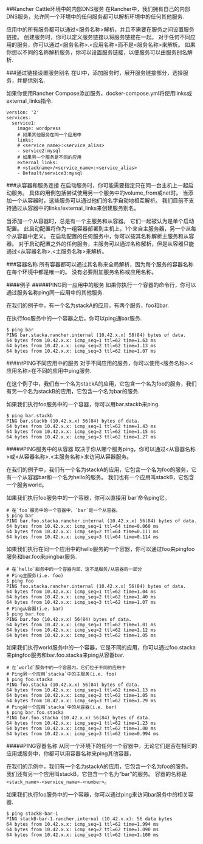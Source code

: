##Rancher Cattle环境中的内部DNS服务
在Rancher中，我们拥有自己的内部DNS服务，允许同一个环境中的任何服务都可以解析环境中的任何其他服务.

应用中的所有服务都可以通过<服务名称>解析，并且不需要在服务之间设置服务链接。 创建服务时，你可以定义服务链接以将服务链接在一起。 对于任何不同应用的服务，你可以通过<服务名称>.<应用名称>而不是<服务名称>来解析。 如果你想以不同的名称解析服务，你可以设置服务链接，以便服务可以由服务别名解析.

###通过链接设置服务别名
在UI中，添加服务时，展开服务链接部分，选择服务，并提供别名.

如果你使用Rancher Compose添加服务，docker-compose.yml将使用links或external_links指令.

```
version: '2'
services:
  service1:
    image: wordpress
    # 如果其他服务在同一个应用中
    links:
    # <service_name>:<service_alias>
    - service2:mysql
    # 如果另一个服务是不同的应用
    external_links:
    # <stackname>/<service_name>:<service_alias>
    - Default/service3:mysql
```

###从容器和服务连接
在启动服务时，你可能需要指定只在同一台主机上一起启动服务。 具体的用例包括尝试使用另一个服务中的volume_from或net时。 当添加一个从容器时，这些服务可以通过他们的名字自动地相互解析。 我们目前不支持通过从容器中的links/external_links来创建服务别名。

当添加一个从容器时，总是有一个主服务和从容器。 它们一起被认为是单个启动配置。 此启动配置将作为一组容器部署到主机上，1个来自主服务器，另一个从每个从容器中定义。 在启动配置的任何服务中，你可以按其名称解析主服务和从容器。 对于启动配置之外的任何服务，主服务可以通过名称解析，但是从容器只能通过<从容器名称>.<主服务名称>来解析。

###容器名称
所有容器都可以通过其名称来全局解析，因为每个服务的容器名称在每个环境中都是唯一的。 没有必要附加服务名称或应用名称。

####例子
#####PING同一应用中的服务
如果你执行一个容器的命令行，你可以通过服务名称ping同一应用中的其他服务.

在我们的例子中，有一个名为stackA的应用，有两个服务，foo和bar.

在执行foo服务中的一个容器之后，你可以ping通bar服务.

```
$ ping bar
PING bar.stacka.rancher.internal (10.42.x.x) 58(84) bytes of data.
64 bytes from 10.42.x.x: icmp_seq=1 ttl=62 time=1.63 ms
64 bytes from 10.42.x.x: icmp_seq=2 ttl=62 time=1.13 ms
64 bytes from 10.42.x.x: icmp_seq=3 ttl=62 time=1.07 ms
```

#####PING不同应用中的服务
对于不同应用的服务，你可以使用<服务名称>.<应用名称>在不同的应用中ping服务.

在这个例子中，我们有一个名为stackA的应用，它包含一个名为foo的服务，我们有另一个名为stackB的应用，它包含一个名为bar的服务.

如果我们执行foo服务中的一个容器，你可以用bar.stackb来ping.

```
$ ping bar.stackb
PING bar.stackb (10.42.x.x) 56(84) bytes of data.
64 bytes from 10.42.x.x: icmp_seq=1 ttl=62 time=1.43 ms
64 bytes from 10.42.x.x: icmp_seq=2 ttl=62 time=1.15 ms
64 bytes from 10.42.x.x: icmp_seq=3 ttl=62 time=1.27 ms
```

#####PING服务中的从容器
取决于你从哪个服务ping，你可以通过<从容器名称>或<从容器名称>.<主服务名称>来访问从容器服务。

在我们的例子中，我们有一个名为stackA的应用，它包含一个名为foo的服务，它有一个从容器bar和一个名为hello的服务。 我们也有一个应用叫stackB，它包含一个服务world。

如果我们执行foo服务中的一个容器，你可以直接用`bar’命令ping它。

```
# 在`foo`服务中的一个容器中，`bar`是一个从容器。
$ ping bar
PING bar.foo.stacka.rancher.internal (10.42.x.x) 56(84) bytes of data.
64 bytes from 10.42.x.x: icmp_seq=1 ttl=64 time=0.060 ms
64 bytes from 10.42.x.x: icmp_seq=2 ttl=64 time=0.111 ms
64 bytes from 10.42.x.x: icmp_seq=3 ttl=64 time=0.114 ms
```

如果我们执行在同一个应用中的hello服务的一个容器，你可以通过foo来pingfoo服务和bar.foo来pingbar服务.

```
# 在`hello`服务中的一个容器内部，这不是服务/从容器的一部分
# Ping主服务(i.e. foo)
$ ping foo
PING foo.stacka.rancher.internal (10.42.x.x) 56(84) bytes of data.
64 bytes from 10.42.x.x: icmp_seq=1 ttl=62 time=1.04 ms
64 bytes from 10.42.x.x: icmp_seq=2 ttl=62 time=1.40 ms
64 bytes from 10.42.x.x: icmp_seq=3 ttl=62 time=1.07 ms
# Ping从容器(i.e. bar)
$ ping bar.foo
PING bar.foo (10.42.x.x) 56(84) bytes of data.
64 bytes from 10.42.x.x: icmp_seq=1 ttl=62 time=1.01 ms
64 bytes from 10.42.x.x: icmp_seq=2 ttl=62 time=1.12 ms
64 bytes from 10.42.x.x: icmp_seq=3 ttl=62 time=1.05 ms
```

如果我们执行world服务中的一个容器，它是不同的应用，你可以通过foo.stacka来pingfoo服务和bar.foo.stacka来ping从容器bar.

```
# 在`world`服务中的一个容器内，它们位于不同的应用中
# Ping另一个应用`stacka`中的主服务(i.e. foo)
$ ping foo.stacka
PING foo.stacka (10.42.x.x) 56(84) bytes of data.
64 bytes from 10.42.x.x: icmp_seq=1 ttl=62 time=1.13 ms
64 bytes from 10.42.x.x: icmp_seq=2 ttl=62 time=1.05 ms
64 bytes from 10.42.x.x: icmp_seq=3 ttl=62 time=1.29 ms
# Ping另一个应用`stacka`中的从容器(i.e. bar)
$ ping bar.foo.stacka
PING bar.foo.stacka (10.42.x.x) 56(84) bytes of data.
64 bytes from 10.42.x.x: icmp_seq=1 ttl=62 time=1.23 ms
64 bytes from 10.42.x.x: icmp_seq=2 ttl=62 time=1.00 ms
64 bytes from 10.42.x.x: icmp_seq=3 ttl=62 time=0.994 ms
```

#####PING容器名称
从同一个环境下的任何一个容器中，无论它们是否在相同的应用或服务中，你都可以用容器名称来ping其他容器，

在我们的示例中，我们有一个名为stackA的应用，它包含一个名为foo的服务。 我们还有另一个应用叫stackB，它包含一个名为“bar”的服务。 容器的名称是`<stack_name>-<service_name>-<number>`。

如果我们执行foo服务中的一个容器，你可以通过ping来访问bar服务中的相关容器.

```
$ ping stackB-bar-1
PING stackB-bar-1.rancher.internal (10.42.x.x): 56 data bytes
64 bytes from 10.42.x.x: icmp_seq=1 ttl=62 time=1.994 ms
64 bytes from 10.42.x.x: icmp_seq=2 ttl=62 time=1.090 ms
64 bytes from 10.42.x.x: icmp_seq=3 ttl=62 time=1.100 ms
```